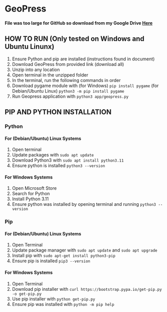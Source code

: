 # GeoPress
#### File was too large for GitHub so download from my Google Drive [Here](https://drive.google.com/drive/folders/13yaSCacEWl7d1Ysnn20youvuCjJuzVsG?usp=drive_link)

## HOW TO RUN (Only tested on Windows and Ubuntu Linunx)
1. Ensure Python and pip are installed (instructions found in document)
2. Download GeoPress from provided link (download all)
3. Unzip into any location
4. Open terminal in the unzipped folder
5. In the terminal, run the following commands in order
  1. Download pygame module with (for Windows) ``` pip install pygame ```  (for Debian/Ubuntu Linux)  ``` python3 -m pip install pygame ```
  2. Run Geopress application with ``` python3 app/geopress.py ```


## PIP AND PYTHON INSTALLATION

### Python
#### For (Debian/Ubuntu) Linux Systems
1. Open terminal
2. Update packages with ``` sudo apt update ```
3. Download Python3 with ``` sudo apt install python3.11 ```
4. Ensure python is installed ``` python3 --version ```

#### For Windows Systems
1. Open Microsoft Store
2. Search for Python
3. Install Python 3.11
4. Ensure python was installed by opening terminal and running ``` python3 --version ```

### Pip
#### For (Debian/Ubuntu) Linux Systems
1. Open Terminal
2. Update package manager with ``` sudo apt update ``` and ``` sudo apt upgrade ```
3. Install pip with ``` sudo apt-get install python3-pip ```
4. Ensure pip is installed ``` pip3 --version ```

#### For Windows Systems
1. Open Terminal
2. Download pip installer with ``` curl https://bootstrap.pypa.io/get-pip.py -o get-pip.py ```
3. Use pip installer with ``` python get-pip.py ```
4. Ensure pip was installed with ``` python -m pip help ```


